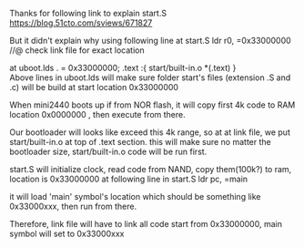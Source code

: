 Thanks for following link to explain start.S 
https://blog.51cto.com/sviews/671827

But it didn't explain why using following line at start.S
		ldr r0, =0x33000000					//@ check link file for exact location

at uboot.lds
	. = 0x33000000;
	.text :{
		start/built-in.o
		*(.text)
	}	
Above lines in uboot.lds will make sure folder start's files (extension .S and .c) will be build
at start location 0x33000000

When mini2440 boots up if from NOR flash, it will copy first 4k code to RAM location 0x0000000
, then execute from there.

Our bootloader will looks like exceed this 4k range, so at at link file, we put start/built-in.o at top of .text section.
this will make sure no matter the bootloader size, start/built-in.o code will be run first.

start.S will initialize clock, read code from NAND, copy them(100k?) to ram, location is 0x33000000
at following line in start.S
		ldr pc, =main

it will load 'main' symbol's location which should be something like 0x33000xxx, then run from there.

Therefore, link file will have to link all code start from 0x33000000, main symbol will set to 0x33000xxx

